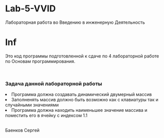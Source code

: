 # Lab-5-VVID
Лабораторная работа во Введению в инженерную Деятельность

# Inf

<p> Это код программы подготовленной к сдаче по 4 лабораторной работе по Основам программирования.</p>

<br>

<h3>Задача данной лабораторной работы</h3>

<u1>
  
  <li>Программа должна создавать динамический двумерный массив</li>
  
  <li>Заполненять массив должно быть возможно как с клавиатуры так и случайными значениями</li> 
  
  <li>Программа должна находить наименьшее значение массива и поместить его в ячейку с индексом 1.1</li> 
  
</ul>

<br>

<p>Баенков Сергей</p>
